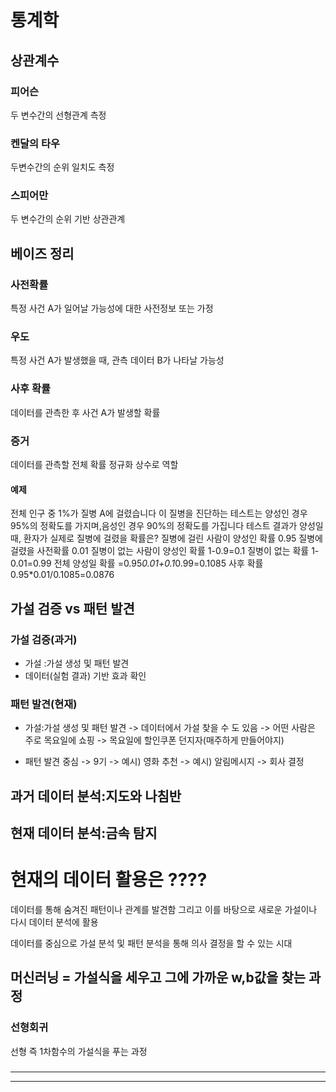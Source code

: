 # 통계학
## 상관계수
### 피어슨
두 변수간의 선형관계 측정

### 켄달의 타우
두변수간의 순위 일치도 측정

### 스피어만
두 변수간의 순위 기반 상관관계

## 베이즈 정리
### 사전확률
특정 사건 A가 일어날 가능성에 대한 사전정보 또는 가정
### 우도
특정 사건 A가 발생했을 때, 관측 데이터 B가 나타날 가능성

### 사후 확률
데이터를 관측한 후 사건 A가 발생할 확률

### 증거
데이터를 관측할 전체 확률 정규화 상수로 역할

#### 예제
전체 인구 중 1%가 질병 
A에 걸렸습니다
이 질병을 진단하는 테스트는
양성인 경우 95%의 정확도를 가지며,음성인 경우 90%의 정확도를 가집니다
테스트 결과가 양성일 때, 환자가 실제로 질병에 걸렸을 확률은?
질병에 걸린 사람이 양성인 확률 0.95
질병에 걸렸을 사전확률 0.01
질병이 없는 사람이 양성인 확률 1-0.9=0.1
질병이 없는 확률 1-0.01=0.99
전체 양성일 확률 =0.95*0.01+0.1*0.99=0.1085
사후 확률 0.95*0.01/0.1085=0.0876










## 가설 검증 vs 패턴 발견
### 가설 검증(과거)
- 가설 :가설 생성 및 패턴 발견
- 데이터(실험 결과) 기반 효과 확인

### 패턴 발견(현재)
- 가설:가설 생성 및 패턴 발견
-> 데이터에서 가설 찾을 수 도 있음
-> 어떤 사람은 주로 목요일에 쇼핑
-> 목요일에 할인쿠폰 던지자(매주하게 만들어야지)

- 패턴 발견 중심
-> 9기
-> 예시) 영화 추천
-> 예시) 알림메시지 -> 회사 결정

## 과거 데이터 분석:지도와 나침반

## 현재 데이터 분석:금속 탐지

# 현재의 데이터 활용은 **????**
데이터를 통해 숨겨진 패턴이나 관계를 발견함
그리고 이를 바탕으로 새로운 가설이나 다시 데이터 분석에 활용

데이터를 중심으로 가설 분석 및 패턴 분석을 통해 의사 결정을 할 수 있는 시대


## 머신러닝 = 가설식을 세우고 그에 가까운 w,b값을 찾는 과정

### 선형회귀
선형 즉 1차함수의 가설식을 푸는 과정

### 


---

---